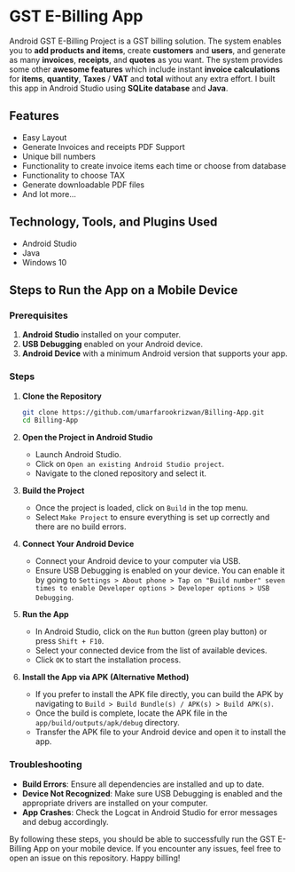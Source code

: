 # GST E-Billing App

Android GST E-Billing Project is a GST billing solution. The system enables you to **add products and items**, create **customers** and **users**, and generate as many **invoices**, **receipts**, and **quotes** as you want. The system provides some other **awesome features** which include instant **invoice calculations** for **items**, **quantity**, **Taxes** / **VAT** and **total** without any extra effort. I built this app in Android Studio using **SQLite database** and **Java**.

## Features
* Easy Layout
* Generate Invoices and receipts PDF Support
* Unique bill numbers
* Functionality to create invoice items each time or choose from database
* Functionality to choose TAX
* Generate downloadable PDF files
* And lot more...

## Technology, Tools, and Plugins Used
* Android Studio
* Java
* Windows 10

## Steps to Run the App on a Mobile Device

### Prerequisites
1. **Android Studio** installed on your computer.
2. **USB Debugging** enabled on your Android device.
3. **Android Device** with a minimum Android version that supports your app.

### Steps

1. **Clone the Repository**
    ```sh
    git clone https://github.com/umarfarookrizwan/Billing-App.git
    cd Billing-App
    ```

2. **Open the Project in Android Studio**
    - Launch Android Studio.
    - Click on `Open an existing Android Studio project`.
    - Navigate to the cloned repository and select it.

3. **Build the Project**
    - Once the project is loaded, click on `Build` in the top menu.
    - Select `Make Project` to ensure everything is set up correctly and there are no build errors.

4. **Connect Your Android Device**
    - Connect your Android device to your computer via USB.
    - Ensure USB Debugging is enabled on your device. You can enable it by going to `Settings > About phone > Tap on "Build number" seven times to enable Developer options > Developer options > USB Debugging`.

5. **Run the App**
    - In Android Studio, click on the `Run` button (green play button) or press `Shift + F10`.
    - Select your connected device from the list of available devices.
    - Click `OK` to start the installation process.

6. **Install the App via APK (Alternative Method)**
    - If you prefer to install the APK file directly, you can build the APK by navigating to `Build > Build Bundle(s) / APK(s) > Build APK(s)`.
    - Once the build is complete, locate the APK file in the `app/build/outputs/apk/debug` directory.
    - Transfer the APK file to your Android device and open it to install the app.

### Troubleshooting
- **Build Errors**: Ensure all dependencies are installed and up to date.
- **Device Not Recognized**: Make sure USB Debugging is enabled and the appropriate drivers are installed on your computer.
- **App Crashes**: Check the Logcat in Android Studio for error messages and debug accordingly.

By following these steps, you should be able to successfully run the GST E-Billing App on your mobile device. If you encounter any issues, feel free to open an issue on this repository. Happy billing!
